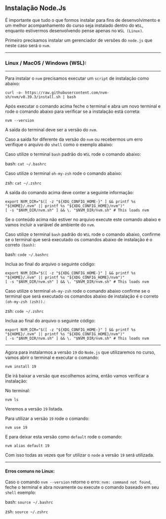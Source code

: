 ## Instalação Node.Js

É importante que tudo o que formos instalar para fins de desenvolvimento e um melhor acompanhamento do curso seja instalado dentro do `WSL`, enquanto estivermos desenvolvendo pense apenas no `WSL (Linux)`.

Primeiro precisamos instalar um gerenciador de versões do `node.js` que neste caso será o `nvm`.

---
### Linux / MacOS / Windows (WSL):

---

Para instalar o `nvm` precisamos executar um `script` de instalação como abaixo:

```
curl -o- https://raw.githubusercontent.com/nvm-sh/nvm/v0.39.3/install.sh | bash
```

Após executar o comando acima feche o terminal e abra um novo terminal e rode o comando abaixo para verificar se a instalação está correta:

`nvm --version`

A saída do terminal deve ser a versão do `nvm`.

Caso a saída for diferente da versão do `nvm` ou recebermos um erro verifique o arquivo do `shell` como o exemplo abaixo:

Caso utilize o terminal `bash` padrão do `WSL` rode o comando abaixo:

bash: `cat ~/.bashrc`

Caso utilize o terminal `oh-my-zsh` rode o comando abaixo:

zsh: `cat ~/.zshrc`

A saída do comando acima deve conter a seguinte informação:

```
export NVM_DIR="$([ -z "${XDG_CONFIG_HOME-}" ] && printf %s "${HOME}/.nvm" || printf %s "${XDG_CONFIG_HOME}/nvm")"
[ -s "$NVM_DIR/nvm.sh" ] && \. "$NVM_DIR/nvm.sh" # This loads nvm
```

Se o conteúdo acima não estiver no arquivo execute este comando abaixo e vamos incluir a variável de ambiente do `nvm`.

Caso utilize o terminal `bash` padrão do `WSL` rode o comando abaixo, confirme se o terminal que será executado os comandos abaixo de instalação é o correto `(bash)`:

bash: `code ~/.bashrc`

Inclua ao final do arquivo o seguinte código:

```
export NVM_DIR="$([ -z "${XDG_CONFIG_HOME-}" ] && printf %s "${HOME}/.nvm" || printf %s "${XDG_CONFIG_HOME}/nvm")"
[ -s "$NVM_DIR/nvm.sh" ] && \. "$NVM_DIR/nvm.sh" # This loads nvm
```

Caso utilize o terminal `oh-my-zsh` rode o comando abaixo confirme se o terminal que será executado os comandos abaixo de instalação é o correto `(oh-my-zsh (zsh))`.:

zsh: `code ~/.zshrc`

Inclua ao final do arquivo o seguinte código:

```
export NVM_DIR="$([ -z "${XDG_CONFIG_HOME-}" ] && printf %s "${HOME}/.nvm" || printf %s "${XDG_CONFIG_HOME}/nvm")"
[ -s "$NVM_DIR/nvm.sh" ] && \. "$NVM_DIR/nvm.sh" # This loads nvm
```

---

Agora para instalarmos a versão `19` do `Node.js` que utilizaremos no curso, vamos abrir o terminal e executar o comando:

`nvm install 19`

Ele irá baixar a versão que escolhemos acima, então vamos verificar a instalação:

No terminal:

`nvm ls`

Veremos a versão `19` listada.

Para utilizar a versão `19` rode o comando:

`nvm use 19`

E para deixar esta versão como `default` rode o comando:

`nvm alias default 19`

Com isso todas as vezes que for utilizar o `node` a versão `19` será utilizada.

---

#### Erros comuns no Linux:

Caso o comando `nvm --version` retorne o erro: `nvm: command not found`, feche o terminal e abra novamente ou execute o comando baseado em seu `shell` exemplo:

bash: `source ~/.bashrc`

zsh: `source ~/.zshrc`

